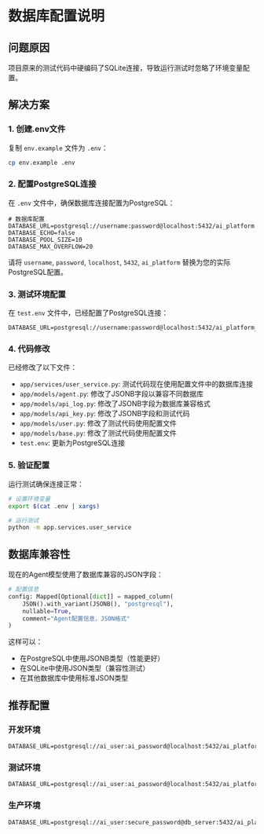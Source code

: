 # 数据库配置说明

## 问题原因

项目原来的测试代码中硬编码了SQLite连接，导致运行测试时忽略了环境变量配置。

## 解决方案

### 1. 创建.env文件

复制 `env.example` 文件为 `.env`：

```bash
cp env.example .env
```

### 2. 配置PostgreSQL连接

在 `.env` 文件中，确保数据库连接配置为PostgreSQL：

```env
# 数据库配置
DATABASE_URL=postgresql://username:password@localhost:5432/ai_platform
DATABASE_ECHO=false
DATABASE_POOL_SIZE=10
DATABASE_MAX_OVERFLOW=20
```

请将 `username`, `password`, `localhost`, `5432`, `ai_platform` 替换为您的实际PostgreSQL配置。

### 3. 测试环境配置

在 `test.env` 文件中，已经配置了PostgreSQL连接：

```env
DATABASE_URL=postgresql://username:password@localhost:5432/ai_platform_test
```

### 4. 代码修改

已经修改了以下文件：

- `app/services/user_service.py`: 测试代码现在使用配置文件中的数据库连接
- `app/models/agent.py`: 修改了JSONB字段以兼容不同数据库
- `app/models/api_log.py`: 修改了JSONB字段为数据库兼容格式
- `app/models/api_key.py`: 修改了JSONB字段和测试代码
- `app/models/user.py`: 修改了测试代码使用配置文件
- `app/models/base.py`: 修改了测试代码使用配置文件
- `test.env`: 更新为PostgreSQL连接

### 5. 验证配置

运行测试确保连接正常：

```bash
# 设置环境变量
export $(cat .env | xargs)

# 运行测试
python -m app.services.user_service
```

## 数据库兼容性

现在的Agent模型使用了数据库兼容的JSON字段：

```python
# 配置信息
config: Mapped[Optional[dict]] = mapped_column(
    JSON().with_variant(JSONB(), "postgresql"),
    nullable=True,
    comment="Agent配置信息，JSON格式"
)
```

这样可以：
- 在PostgreSQL中使用JSONB类型（性能更好）
- 在SQLite中使用JSON类型（兼容性测试）
- 在其他数据库中使用标准JSON类型

## 推荐配置

### 开发环境
```env
DATABASE_URL=postgresql://ai_user:ai_password@localhost:5432/ai_platform_dev
```

### 测试环境
```env
DATABASE_URL=postgresql://ai_user:ai_password@localhost:5432/ai_platform_test
```

### 生产环境
```env
DATABASE_URL=postgresql://ai_user:secure_password@db_server:5432/ai_platform_prod
``` 